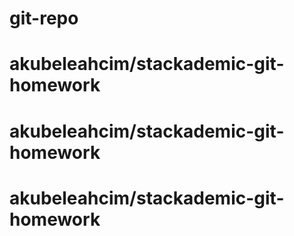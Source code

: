 # git-repo
# akubeleahcim/stackademic-git-homework
# akubeleahcim/stackademic-git-homework
# akubeleahcim/stackademic-git-homework
